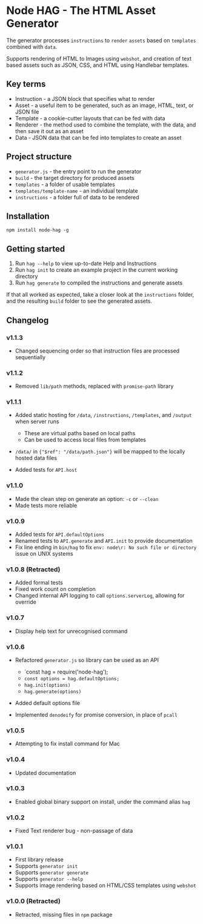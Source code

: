 # Node HAG - The HTML Asset Generator
The generator processes `instructions` to `render` `assets` based on `templates` combined with `data`.

Supports rendering of HTML to Images using `webshot`, and creation of text based assets such as JSON, CSS, and HTML using Handlebar templates.

## Key terms
- Instruction - a JSON block that specifies what to render
- Asset - a useful item to be generated, such as an image, HTML, text, or JSON file
- Template - a cookie-cutter layouts that can be fed with data
- Renderer - the method used to combine the template, with the data, and then save it out as an asset
- Data  - JSON data that can be fed into templates to create an asset

## Project structure
- `generator.js` - the entry point to run the generator
- `build` - the target directory for produced assets
- `templates` - a folder of usable templates
- `templates/template-name` - an individual template
- `instructions` - a folder full of data to be rendered

## Installation
`npm install node-hag -g`

## Getting started
1. Run `hag --help` to view up-to-date Help and Instructions
2. Run `hag init` to create an example project in the current working directory
3. Run `hag generate` to compiled the instructions and generate assets

If that all worked as expected, take a closer look at the `instructions` folder, and the resulting `build` folder to see the generated assets.

## Changelog
### v1.1.3
- Changed sequencing order so that instruction files are processed sequentially

### v1.1.2
- Removed `lib/path` methods, replaced with `promise-path` library

### v1.1.1
- Added static hosting for `/data`, `/instructions`, `/templates`, and `/output` when server runs
  - These are virtual paths based on local paths
  - Can be used to access local files from templates

- `/data/` in `{"$ref": "/data/path.json"}` will be mapped to the locally hosted data files
- Added tests for `API.host`

### v1.1.0
- Made the clean step on generate an option: `-c` or `--clean`
- Made tests more reliable

### v1.0.9
- Added tests for `API.defaultOptions`
- Renamed tests to `API.generate` and `API.init` to provide documentation
- Fix line ending in `bin/hag` to fix `env: node\r: No such file or directory` issue on UNIX systems

### v1.0.8 (Retracted)
- Added formal tests
- Fixed work count on completion
- Changed internal API logging to call `options.serverLog`, allowing for override

### v1.0.7
- Display help text for unrecognised command

### v1.0.6
- Refactored `generator.js` so library can be used as an API
  - `const hag = require('node-hag');
  - `const options = hag.defaultOptions;`
  - `hag.init(options)`
  - `hag.generate(options)`

- Added default options file
- Implemented `denodeify` for promise conversion, in place of `pcall`

### v1.0.5
- Attempting to fix install command for Mac

### v1.0.4
- Updated documentation

### v1.0.3
- Enabled global binary support on install, under the command alias `hag`

### v1.0.2
- Fixed Text renderer bug - non-passage of data

### v1.0.1
- First library release
- Supports `generator init`
- Supports `generator generate`
- Supports `generator --help`
- Supports image rendering based on HTML/CSS templates using `webshot`

### v1.0.0 (Retracted)
- Retracted, missing files in `npm` package
